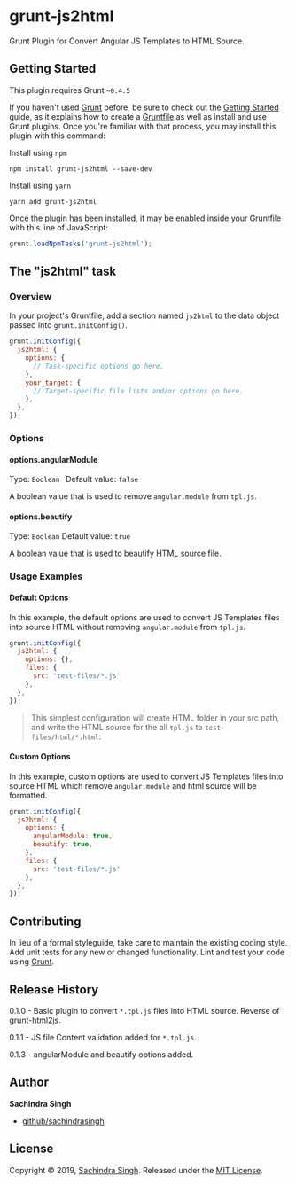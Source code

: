 # grunt-js2html

Grunt Plugin for Convert Angular JS Templates to HTML Source.

## Getting Started
This plugin requires Grunt `~0.4.5`

If you haven't used [Grunt](http://gruntjs.com/) before, be sure to check out the [Getting Started](http://gruntjs.com/getting-started) guide, as it explains how to create a [Gruntfile](http://gruntjs.com/sample-gruntfile) as well as install and use Grunt plugins. Once you're familiar with that process, you may install this plugin with this command:

Install using `npm`
```shell
npm install grunt-js2html --save-dev
```
Install using `yarn`
```shell
yarn add grunt-js2html
```

Once the plugin has been installed, it may be enabled inside your Gruntfile with this line of JavaScript:

```js
grunt.loadNpmTasks('grunt-js2html');
```

## The "js2html" task

### Overview
In your project's Gruntfile, add a section named `js2html` to the data object passed into `grunt.initConfig()`.

```js
grunt.initConfig({
  js2html: {
    options: {
      // Task-specific options go here.
    },
    your_target: {
      // Target-specific file lists and/or options go here.
    },
  },
});
```

### Options

#### options.angularModule
Type: `Boolean `
Default value: `false`

A boolean value that is used to remove `angular.module` from `tpl.js`.

#### options.beautify
Type: `Boolean`
Default value: `true`

A boolean value that is used to beautify HTML source file.

### Usage Examples

#### Default Options
In this example, the default options are used to convert JS Templates files into source HTML without removing `angular.module` from `tpl.js`.

```js
grunt.initConfig({
  js2html: {
    options: {},
    files: {
      src: 'test-files/*.js'
    },
  },
});
```
> This simplest configuration will create HTML folder in your src path, and write the HTML source for the all `tpl.js` to `test-files/html/*.html`: 

#### Custom Options
In this example, custom options are used to convert JS Templates files into source HTML which remove `angular.module` and html source will be formatted.

```js
grunt.initConfig({
  js2html: {
    options: {
      angularModule: true,
      beautify: true,
    },
    files: {
      src: 'test-files/*.js'
    },
  },
});
```

## Contributing
In lieu of a formal styleguide, take care to maintain the existing coding style. Add unit tests for any new or changed functionality. Lint and test your code using [Grunt](http://gruntjs.com/).

## Release History
0.1.0 - Basic plugin to convert `*.tpl.js` files into HTML source. Reverse of [grunt-html2js](https://www.npmjs.com/package/grunt-html2js).

0.1.1 - JS file Content validation added for `*.tpl.js`.

0.1.3 - angularModule and beautify options added.

## Author

**Sachindra Singh**

* [github/sachindrasingh](https://github.com/sachindrasingh)

## License
Copyright © 2019, [Sachindra Singh](https://github.com/sachindrasingh).
Released under the [MIT License](LICENSE).
